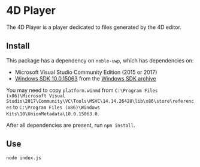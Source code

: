 # 4D Player

The 4D Player is a player dedicated to files generated by the 4D editor.

## Install

This package has a dependency on `noble-uwp`, which has dependencies on:
* Microsoft Visual Studio Community Edition (2015 or 2017)
* [Windows SDK 10.0.15063](https://go.microsoft.com/fwlink/p/?LinkId=845298) from the
  [Windows SDK archive](https://developer.microsoft.com/en-us/windows/downloads/sdk-archive)

You may need to copy `platform.winmd` from
`C:\Program Files (x86)\Microsoft Visual Studio\2017\Community\VC\Tools\MSVC\14.14.26428\lib\x86\store\references`
to `C:\Program Files (x86)\Windows Kits\10\UnionMetadata\10.0.15063.0`.

After all dependencies are present, run `npm install`.

## Use

`node index.js`
